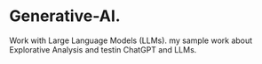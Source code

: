 # Generative-AI.
Work with Large Language Models (LLMs).
my sample work about Explorative Analysis and testin ChatGPT and LLMs.
